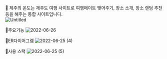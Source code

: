 📣 제주의 온도는 제주도 여행 사이트로 여행메이트 맺어주기, 장소 소개, 장소 랜덤 추천 등을 해주는 통합 사이트입니다.  
![Untitled](https://user-images.githubusercontent.com/87972707/175799538-dc743808-0f89-4f96-9b03-e5130c1a0a0d.png)

📌주요기능
![2022-06-26](https://user-images.githubusercontent.com/87972707/175799899-b154c200-c1e4-4f9d-8689-647242aacd9d.png)

📌ER다이어그램
![2022-06-25 (4)](https://user-images.githubusercontent.com/87972707/175800036-e80f31de-2204-4503-917b-b07d4abd749d.png)

📌사용 스택
![2022-06-25 (5)](https://user-images.githubusercontent.com/87972707/175800065-14153751-6bb7-409d-8a3f-18a52008f5c5.png)







